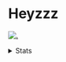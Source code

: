 # Heyzzz  

[![.](https://skillicons.dev/icons?i=ts,nextjs,nestjs,mongodb)](https://skillicons.dev)  

<details>
<summary>Stats</summary
<!--START_SECTION:waka-->

```txt
Other        12 mins         ███████████████████████▒░   93.16 %
TypeScript   0 secs          █▓░░░░░░░░░░░░░░░░░░░░░░░   06.84 %
```

<!--END_SECTION:waka-->
</details>
